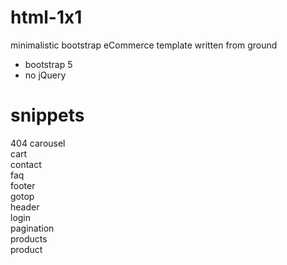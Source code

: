 # html-1x1
minimalistic bootstrap eCommerce template written from ground
- bootstrap 5
- no jQuery

# snippets
404
carousel  
cart  
contact  
faq  
footer  
gotop  
header  
login  
pagination  
products  
product  

